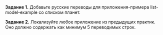 **Задание 1.**
Добавьте русские переводы для приложения-примера list-model-example со списком планет.

**Задание 2.**
Локализуйте любое приложение из предыдущих практик. Оно должно содержать как минимум 5 переводимых строк.